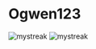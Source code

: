 # Ogwen123
<img src="https://github-readme-stats.vercel.app/api/top-langs/?username=ogwen123&layout=compact&theme=gotham" alt="mystreak"/>
<img src="https://github-readme-streak-stats.herokuapp.com/?user=ogwen123&theme=tokyonight" alt="mystreak"/>

